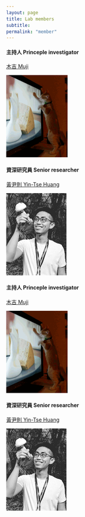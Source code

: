 ```yaml
---
layout: page
title: Lab members
subtitle:
permalink: "member"
---
```

<div class="container">
<div class="row">
  <div class="col-md-6">
    <h4>主持人 Princeple investigator</h4>
    <p><a href="ythuang">木吉 Muji</a></p>
    <img src="/assets/img/people/Muji_TV_crop.gif">
  </div>
  <div class="col-md-6">
    <h4>資深研究員 Senior researcher</h4>
    <p><a href="ythuang">黃尹則 Yin-Tse Huang</a></p>
    <img src="/assets/img/people/MeintheField_220px.png">
 </div>
</div>



<div class="container">
<div class="row">
  <div class="col-md-6">
    <h4>主持人 Princeple investigator</h4>
    <div class="pb-0"><p><a href="ythuang">木吉 Muji</a></p></div>
    <img src="/assets/img/people/Muji_TV_crop.gif">
  </div>
  <div class="col-md-6">
    <h4>資深研究員 Senior researcher</h4>
    <div class="pb-0"><p><a href="ythuang">黃尹則 Yin-Tse Huang</a></p></div>
    <div class="pt-0"><p><img src="/assets/img/people/MeintheField_220px.png"></div>
 </div>
</div>
